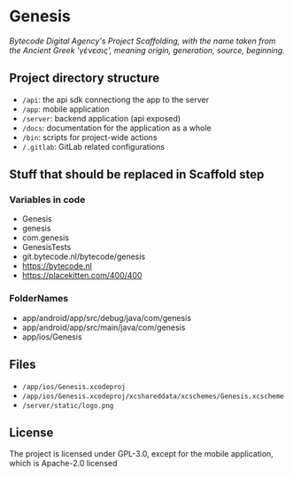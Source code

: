 # Genesis

_Bytecode Digital Agency's Project Scaffolding, with the name taken from the Ancient Greek 'γένεσις', meaning origin, generation, source, beginning._

## Project directory structure

* `/api`: the api sdk connectiong the app to the server
* `/app`: mobile application
* `/server`: backend application (api exposed)
* `/docs`: documentation for the application as a whole
* `/bin`: scripts for project-wide actions
* `/.gitlab`: GitLab related configurations

## Stuff that should be replaced in Scaffold step

### Variables in code

* Genesis
* genesis
* com.genesis
* GenesisTests
* git.bytecode.nl/bytecode/genesis
* https://bytecode.nl
* https://placekitten.com/400/400

### FolderNames
* app/android/app/src/debug/java/com/genesis
* app/android/app/src/main/java/com/genesis
* app/ios/Genesis

## Files

* `/app/ios/Genesis.xcodeproj`
* `/app/ios/Genesis.xcodeproj/xcshareddata/xcschemes/Genesis.xcscheme`
* `/server/static/logo.png`

## License

The project is licensed under GPL-3.0, except for the mobile application, which is Apache-2.0 licensed
